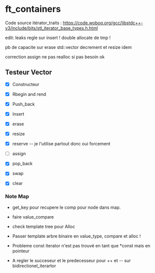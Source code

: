 # ft_containers

Code source itérator_traits : https://code.woboq.org/gcc/libstdc++-v3/include/bits/stl_iterator_base_types.h.html

edit: leaks regle sur insert ! double allocate de tmp !

pb de capacite sur erase std::vector decrement et resize idem

correction assign ne pas realloc si pas besoin ok

## Testeur Vector
- [x] Constructeur
- [x] Rbegin and rend
- [x] Push_back
- [x] Insert
- [x] erase
- [x] resize
- [x] reserve -- je l'utilise partout donc oui forcement
- [ ] assign
- [x] pop_back
- [x] swap
- [x] clear


### Note Map

- get_key pour recupere le comp pour node dans map.
- faire value_compare
- check template tree pour Alloc

- Passer template arbre binaire en value_type, compare et alloc !

- Probleme const iterator n'est pas trouvé en tant que *const mais en pointeur
- A regler le succeseur et le predecesseur pour ++ et -- sur bidirectionel_iterartor
